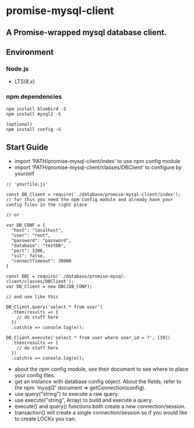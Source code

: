 # promise-mysql-client
A Promise-wrapped mysql database client.
---
## Environment

### Node.js
* LTS(8.x)

### npm dependencies
```
npm install bluebird -S
npm install mysql2 -S

(optional)
npm install config -S
```

## Start Guide
* import 'PATH/promise-mysql-client/index' to use npm config module
* import 'PATH/promise-mysql-client/classes/DBClient' to configure by yourself
```
// 'yourfile.js'

const DB_Client = require('./database/promise-mysql-client/index');
// for this you need the npm config module and already have your config files in the right place

// or 

var DB_CONF = {
  "host": "localhost",
  "user": "root",
  "password": "password",
  "database": "testDB",
  "port": 3306,
  "ssl": false,
  "connectTimeout": 30000
}

const DBC = require('./database/promise-mysql-client/classes/DBClient');
var DB_Client = new DBC(DB_CONF);

// and use like this

DB_Client.query('select * from user')
  .then(results => {
    // do stuff here 
  })
  .catch(e => console.log(e));

DB_Client.execute('select * from user where user_id = ?', [39])
  .then(results => {
    // do stuff here 
  })
  .catch(e => console.log(e));

```
* about the npm config module, see their document to see where to place your config files.
* get an instance with database config object. About the fields, refer to the npm 'mysql2' document => getConnection(config).
* use query("string") to execute a raw query.
* use execute("string", Array) to build and execute a query.
* execute() and query() functions both create a new connection/session.
* transaction() will create a single connection/session so if you would like to create LOCKs you can.
